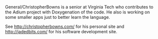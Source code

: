 General/ChristopherBowns is a senior at Virginia Tech who contributes to the Adium project with Doxygenation of the code. He also is working on some smaller apps just to better learn the language.

See http://christopherbowns.com/ for his personal site and http://jadedbits.com/ for his software development site.